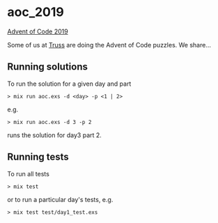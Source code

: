 # aoc_2019

[Advent of Code 2019](https://adventofcode.com/2019)

Some of us at [Truss](https://truss.works/team) are doing the Advent of Code puzzles. We share...

## Running solutions

To run the solution for a given day and part

``` shell
> mix run aoc.exs -d <day> -p <1 | 2>
```

e.g.

``` shell
> mix run aoc.exs -d 3 -p 2
```

runs the solution for day3 part 2.

## Running tests

To run all tests

``` shell
> mix test
```

or to run a particular day's tests, e.g.

``` shell
> mix test test/day1_test.exs
```
